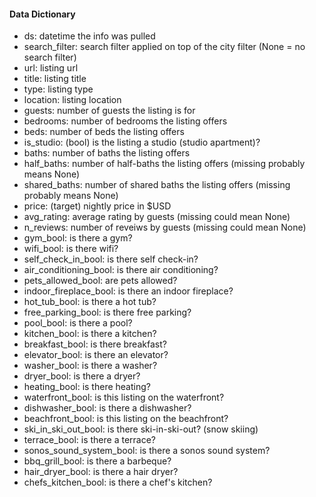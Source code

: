 #### Data Dictionary
- ds: datetime the info was pulled
- search_filter: search filter applied on top of the city filter (None = no search filter)
- url: listing url
- title: listing title
- type: listing type
- location: listing location
- guests: number of guests the listing is for
- bedrooms: number of bedrooms the listing offers
- beds: number of beds the listing offers
- is_studio: (bool) is the listing a studio (studio apartment)?
- baths: number of baths the listing offers
- half_baths: number of half-baths the listing offers (missing probably means None)
- shared_baths: number of shared baths the listing offers (missing probably means None)
- price: (target) nightly price in $USD
- avg_rating: average rating by guests (missing could mean None)
- n_reviews: number of reveiws by guests (missing could mean None)
- gym_bool: is there a gym?
- wifi_bool: is there wifi?
- self_check_in_bool: is there self check-in?
- air_conditioning_bool: is there air conditioning?
- pets_allowed_bool: are pets allowed?
- indoor_fireplace_bool: is there an indoor fireplace?
- hot_tub_bool: is there a hot tub?
- free_parking_bool: is there free parking?
- pool_bool: is there a pool?
- kitchen_bool: is there a kitchen?
- breakfast_bool: is there breakfast?
- elevator_bool: is there an elevator?
- washer_bool: is there a washer?
- dryer_bool: is there a dryer?
- heating_bool: is there heating?
- waterfront_bool: is this listing on the waterfront?
- dishwasher_bool: is there a dishwasher?
- beachfront_bool: is this listing on the beachfront?
- ski_in_ski_out_bool: is there ski-in-ski-out? (snow skiing)
- terrace_bool: is there a terrace?
- sonos_sound_system_bool: is there a sonos sound system?
- bbq_grill_bool: is there a barbeque?
- hair_dryer_bool: is there a hair dryer?
- chefs_kitchen_bool: is there a chef's kitchen?

